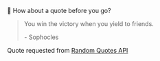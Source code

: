 📣 How about a quote before you go?

> You win the victory when you yield to friends.
>
> <p>- Sophocles</p>

Quote requested from [Random Quotes API](https://github.com/lukePeavey/quotable)
